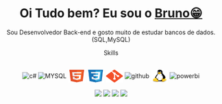 <div>
  
  <h1 align="center">
    Oi Tudo bem? Eu sou o 
    <a href="https://github.com/Brunoafms">Bruno😁</a>
  </h1>
  
  <p align="center">
    Sou Desenvolvedor Back-end e gosto muito de estudar bancos de dados. (SQL,MySQL)
      
      
  </p>
  
  <p align="center">
    Skills
  </p>
  


<div align="center" valign="top"><br>
  <img align="center" alt="c#" height="40" width="40" src="https://img.icons8.com/fluency/512/c-sharp-logo.png">
  <img align="center" alt="MYSQL" height="30" width="40" src="https://cdn.jsdelivr.net/gh/devicons/devicon/icons/mysql/mysql-original.svg">
  <img align="center" alt="HTML" height="30" width="40" src="https://raw.githubusercontent.com/devicons/devicon/master/icons/html5/html5-original.svg">
  <img align="center" alt="CSS" height="30" width="40" src="https://raw.githubusercontent.com/devicons/devicon/master/icons/css3/css3-original.svg">
  <img align="center" alt="git" height="30" width="40" src="https://raw.githubusercontent.com/devicons/devicon/master/icons/git/git-original.svg">
  <img align="center" alt="github" height="35" width="35" src="https://img.icons8.com/plasticine/512/github-squared.png">
  <img align="center" alt="linux" height="30" width="40" src="https://raw.githubusercontent.com/devicons/devicon/master/icons/linux/linux-original.svg">
  <img align="center" alt="powerbi" height="30" width="40" src="https://user-images.githubusercontent.com/109405514/210185896-8cad406c-9896-4687-a4cb-c135d763645b.png">
</div><br>

<div align="center">
  <a href="https://www.youtube.com/channel/UC37PG4cxtQ--UOZbBJK5slA" target="_blank"><img src="https://img.shields.io/badge/YouTube-FF0000?style=for-the-badge&logo=youtube&logoColor=white" target="_blank"></a>
  <a href="https://www.instagram.com/brunoafms/" target="_blank"><img src="https://img.shields.io/badge/-Instagram-%23E4405F?style=for-the-badge&logo=instagram&logoColor=white" target="_blank"></a>
  <a href="https://www.linkedin.com/in/bruno-de-almeida-ferreira-mendes-55784a244/" target="_blank"><img src="https://img.shields.io/badge/-LinkedIn-%230077B5?style=for-the-badge&logo=linkedin&logoColor=white" target="_blank"></a> 
  <a href="mailto:brunoafms@gmail.com"><img src="https://img.shields.io/badge/-Gmail-%23333?style=for-the-badge&logo=gmail&logoColor=white" target="_blank"></a>
</div>

<div align="center">


  
</div>

<div align="center">
  
</div>
